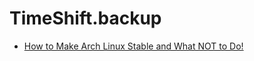 # TimeShift.backup
- [How to Make Arch Linux Stable and What NOT to Do!](https://youtu.be/xhVS1HKwGWw)
